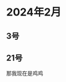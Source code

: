 # 2024年2月

<script setup lang="ts">
import { QTagColors } from 'fake-qq-ui';

</script>

## 3号

<q-window title="Minecraft资源群">

<q-image name="An_egg" tag="LV100 An_egg" :tag-color="QTagColors.purple"
avatar="https://q2.qlogo.cn/headimg_dl?dst_uin=941486856&spec=100" src="/img/2024-2-3-1.jpeg"></q-image>

</q-window>

## 21号

<q-window title="Minecraft资源群">

<q-text name="土豆儿" tag="LV100 土豆土豆土豆" :tag-color="QTagColors.purple"
avatar="https://q2.qlogo.cn/headimg_dl?dst_uin=3442827834&spec=100">那我现在是鸡鸡</q-text>

</q-window>
